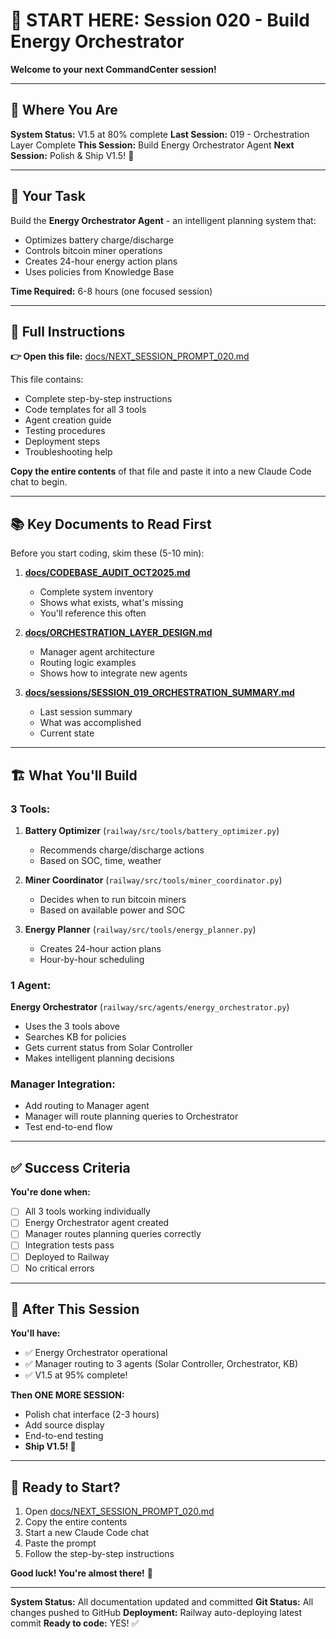 # 🚀 START HERE: Session 020 - Build Energy Orchestrator

**Welcome to your next CommandCenter session!**

---

## 📍 Where You Are

**System Status:** V1.5 at 80% complete
**Last Session:** 019 - Orchestration Layer Complete
**This Session:** Build Energy Orchestrator Agent
**Next Session:** Polish & Ship V1.5! 🎉

---

## 🎯 Your Task

Build the **Energy Orchestrator Agent** - an intelligent planning system that:
- Optimizes battery charge/discharge
- Controls bitcoin miner operations
- Creates 24-hour energy action plans
- Uses policies from Knowledge Base

**Time Required:** 6-8 hours (one focused session)

---

## 📖 Full Instructions

**👉 Open this file:** [docs/NEXT_SESSION_PROMPT_020.md](docs/NEXT_SESSION_PROMPT_020.md)

This file contains:
- Complete step-by-step instructions
- Code templates for all 3 tools
- Agent creation guide
- Testing procedures
- Deployment steps
- Troubleshooting help

**Copy the entire contents** of that file and paste it into a new Claude Code chat to begin.

---

## 📚 Key Documents to Read First

Before you start coding, skim these (5-10 min):

1. **[docs/CODEBASE_AUDIT_OCT2025.md](docs/CODEBASE_AUDIT_OCT2025.md)**
   - Complete system inventory
   - Shows what exists, what's missing
   - You'll reference this often

2. **[docs/ORCHESTRATION_LAYER_DESIGN.md](docs/ORCHESTRATION_LAYER_DESIGN.md)**
   - Manager agent architecture
   - Routing logic examples
   - Shows how to integrate new agents

3. **[docs/sessions/SESSION_019_ORCHESTRATION_SUMMARY.md](docs/sessions/SESSION_019_ORCHESTRATION_SUMMARY.md)**
   - Last session summary
   - What was accomplished
   - Current state

---

## 🏗️ What You'll Build

### 3 Tools:
1. **Battery Optimizer** (`railway/src/tools/battery_optimizer.py`)
   - Recommends charge/discharge actions
   - Based on SOC, time, weather

2. **Miner Coordinator** (`railway/src/tools/miner_coordinator.py`)
   - Decides when to run bitcoin miners
   - Based on available power and SOC

3. **Energy Planner** (`railway/src/tools/energy_planner.py`)
   - Creates 24-hour action plans
   - Hour-by-hour scheduling

### 1 Agent:
**Energy Orchestrator** (`railway/src/agents/energy_orchestrator.py`)
- Uses the 3 tools above
- Searches KB for policies
- Gets current status from Solar Controller
- Makes intelligent planning decisions

### Manager Integration:
- Add routing to Manager agent
- Manager will route planning queries to Orchestrator
- Test end-to-end flow

---

## ✅ Success Criteria

**You're done when:**
- [ ] All 3 tools working individually
- [ ] Energy Orchestrator agent created
- [ ] Manager routes planning queries correctly
- [ ] Integration tests pass
- [ ] Deployed to Railway
- [ ] No critical errors

---

## 🎉 After This Session

**You'll have:**
- ✅ Energy Orchestrator operational
- ✅ Manager routing to 3 agents (Solar Controller, Orchestrator, KB)
- ✅ V1.5 at 95% complete!

**Then ONE MORE SESSION:**
- Polish chat interface (2-3 hours)
- Add source display
- End-to-end testing
- **Ship V1.5! 🚀**

---

## 🚀 Ready to Start?

1. Open [docs/NEXT_SESSION_PROMPT_020.md](docs/NEXT_SESSION_PROMPT_020.md)
2. Copy the entire contents
3. Start a new Claude Code chat
4. Paste the prompt
5. Follow the step-by-step instructions

**Good luck! You're almost there!** 💪

---

**System Status:** All documentation updated and committed
**Git Status:** All changes pushed to GitHub
**Deployment:** Railway auto-deploying latest commit
**Ready to code:** YES! ✅
